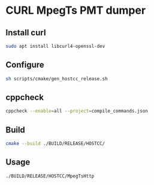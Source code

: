 # CURL MpegTs PMT dumper


## Install curl
```sh
sudo apt install libcurl4-openssl-dev
```

## Configure
```sh
sh scripts/cmake/gen_hostcc_release.sh
```

## cppcheck
```sh
cppcheck --enable=all --project=compile_commands.json
```
## Build
```sh
cmake --build ./BUILD/RELEASE/HOSTCC/
```

## Usage
```sh
./BUILD/RELEASE/HOSTCC/MpegTsHttp
```
